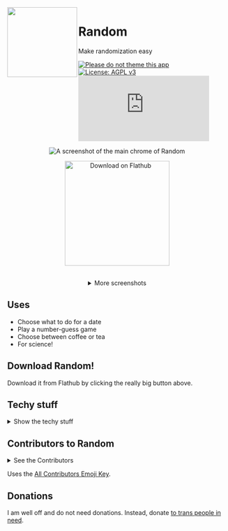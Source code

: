 <img align="left" style="vertical-align: middle;" width="160" height="160" src="https://codeberg.org/foreverxml/random/raw/branch/main/data/icon.png">

# Random
Make randomization easy

[![Please do not theme this app](https://stopthemingmy.app/badge.svg)](https://stopthemingmy.app) [![License: AGPL v3](https://img.shields.io/badge/License-AGPL%20v3-blue.svg)](https://codeberg.org/foreverxml/random/src/branch/main/COPYING) [![Matrix](https://img.shields.io/matrix/randomgtk:matrix.org?label=Chat&server_fqdn=matrix.org)](https://matrix.to/#/#randomgtk:matrix.org)

<p align="center"><img alt="A screenshot of the main chrome of Random" src="https://codeberg.org/foreverxml/random/raw/branch/main/screenshots/number.png" /></p>

<p align="center"><a href='https://flathub.org/apps/details/page.codeberg.foreverxml.Random'><img width='240' alt='Download on Flathub' src='https://flathub.org/assets/badges/flathub-badge-en.png'/></a></p>

<br />

<details align="center">
<summary>More screenshots</summary>
<img alt="Roulette UI of Random" src="https://codeberg.org/foreverxml/random/raw/branch/main/screenshots/roulette.png" />
<img alt="Coin UI of Random" src="https://codeberg.org/foreverxml/random/raw/branch/main/screenshots/coin.png" />
</details>

## Uses
- Choose what to do for a date
- Play a number-guess game
- Choose between coffee or tea
- For science!
## Download Random!
Download it from Flathub by clicking the really big button above.
## Techy stuff
<details>
<summary>Show the techy stuff</summary>

## Another way to download
Head on over to the [Releases](https://codeberg.org/foreverxml/random/releases) page and grab the latest Flatpak, then install it.
### A note
You can get it through the user-submitted AUR repo, but that will usually be out of date. The method I support the most is Flathub/Flatpak.
## Building Random
### Flatpak
Clone this repo on GNOME Builder >= 3.28, open it, and click the *Build* button.
### Native / Host
Clone this repo, and in the cloned directory run these commands:
```sh
meson _build --prefix=/usr && cd _build
sudo ninja install
```
### Windows
I don't support anything but Flatpak. You will have to run this app through WSL, although Windows is such a privacy nightmare I do not support WSL. The app may be broken on Windows too. My reccomendation is to use this app on GNOME *NIX systems.
## Translating Random
Help me make some po files! I'm not very fluent in any language except English, so translations would be appreciated. Do NOT include .mo files, I will reject your PR if so.
## Roadmap for Random
- [x] ~~Random accents~~ Orange accent
- [x] Codenames for releases
- [x] Newer libadwaita design
- [x] [GNOME GitLab mirror](https://gitlab.gnome.org/foreverxml/random)
- [x] [GitHub mirror](https://github.com/foreverxml/random)
- [ ] Copy result keyboard shortcut and menu item
- [x] Working translations (thanks to [teackot](https://codeberg.org/teackot) and [DiegoIvan](https://codeberg.org/DiegoIvan)) 
- [ ] More translations
### Unimportant
- [ ] Windows package (LTS)
## How to contribute to Random
<details>
<summary>Contributing</summary>
Hey there! So, you want to contribute to Random.

- Make a PR (or message me on Matrix) adding yourself to the Contributors section in this README.
- Next, here are some things I will label as wontfix.
    - Anything against GNOME HIG
    - Something too advanced for this simple app And don't forget to test before your PR! Have a great day.
</details>

## Conduct
This project follows the [GNOME Code of Conduct](https://wiki.gnome.org/Foundation/CodeOfConduct).
</details>

## Contributors to Random
<details>
<summary>See the Contributors</summary>

- [foreverxml](https://codeberg.org/foreverxml) - 🐛🎨🤔🚧👀🌍⚠️💻
- [teackot](https://codeberg.org/teackot) - 🐛🌍⚠️💻
- [DiegoIvan](https://codeberg.org/DiegoIvan) - 🐛🌍⚠️💻
</details>

Uses the [All Contributors Emoji Key](https://allcontributors.org/docs/en/emoji-key).
## Donations
I am well off and do not need donations. Instead, donate [to trans people in need](https://nitter.snopyta.org/search?q=%23TransCrowdFund).